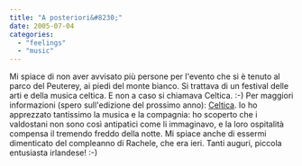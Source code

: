 ```yaml
---
title: "A posteriori&#8230;"
date: 2005-07-04
categories: 
  - "feelings"
  - "music"
---
```


Mi spiace di non aver avvisato più persone per l'evento che si è tenuto al parco del Peuterey, ai piedi del monte bianco. Si trattava di un festival delle arti e della musica celtica. E non a caso si chiamava Celtica. :-) Per maggiori informazioni (spero sull'edizione del prossimo anno): [Celtica](http://www.celticavda.it). Io ho apprezzato tantissimo la musica e la compagnia: ho scoperto che i valdostani non sono così antipatici come li immaginavo, e la loro ospitalità compensa il tremendo freddo della notte. Mi spiace anche di essermi dimenticato del compleanno di Rachele, che era ieri. Tanti auguri, piccola entusiasta irlandese! :-)
